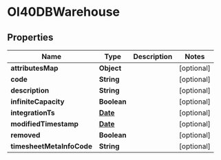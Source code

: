 
# OI40DBWarehouse

## Properties
Name | Type | Description | Notes
------------ | ------------- | ------------- | -------------
**attributesMap** | **Object** |  |  [optional]
**code** | **String** |  |  [optional]
**description** | **String** |  |  [optional]
**infiniteCapacity** | **Boolean** |  |  [optional]
**integrationTs** | [**Date**](Date.md) |  |  [optional]
**modifiedTimestamp** | [**Date**](Date.md) |  |  [optional]
**removed** | **Boolean** |  |  [optional]
**timesheetMetaInfoCode** | **String** |  |  [optional]



